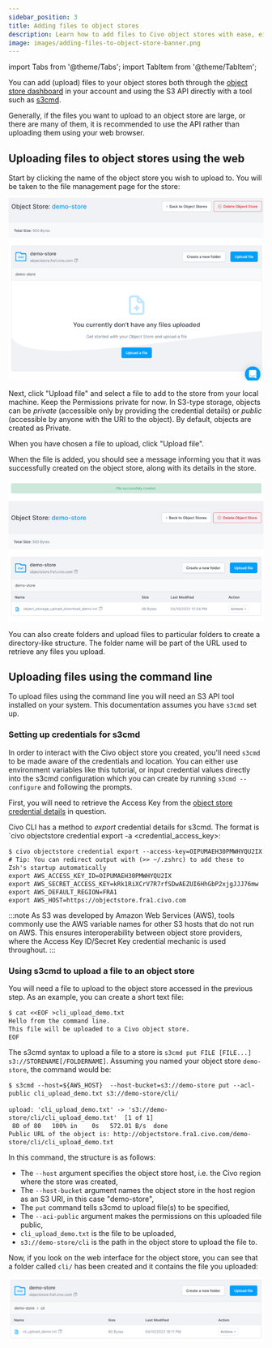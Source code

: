 ```yaml
---
sidebar_position: 3
title: Adding files to object stores
description: Learn how to add files to Civo object stores with ease, either through the object store dashboard or using the S3 API with tools such as s3cmd.
image: images/adding-files-to-object-store-banner.png
---
```


import Tabs from '@theme/Tabs';
import TabItem from '@theme/TabItem';

<head>
  <title>Adding Files to Your Object Stores | Civo Documentation</title>
</head>

You can add (upload) files to your object stores both through the [object store dashboard](https://dashboard.civo.com/object-stores) in your account and using the S3 API directly with a tool such as [s3cmd](https://github.com/s3tools/s3cmd).

Generally, if the files you want to upload to an object store are large, or there are many of them, it is recommended to use the API rather than uploading them using your web browser.

## Uploading files to object stores using the web

Start by clicking the name of the object store you wish to upload to. You will be taken to the file management page for the store:

![File management page for a Civo object store](./images/file-management-page.png)

Next, click "Upload file" and select a file to add to the store from your local machine. Keep the Permissions private for now. In S3-type storage, objects can be *private* (accessible only by providing the credential details) or *public* (accessible by anyone with the URI to the object). By default, objects are created as Private.

When you have chosen a file to upload, click "Upload file".

When the file is added, you should see a message informing you that it was successfully created on the object store, along with its details in the store.

![File successfully uploaded to an object store](./images/successful-upload.png)

You can also create folders and upload files to particular folders to create a directory-like structure. The folder name will be part of the URL used to retrieve any files you upload.

## Uploading files using the command line

To upload files using the command line you will need an S3 API tool installed on your system. This documentation assumes you have `s3cmd` set up.

### Setting up credentials for s3cmd

In order to interact with the Civo object store you created, you'll need `s3cmd` to be made aware of the credentials and location. You can either use environment variables like this tutorial, or input credential values directly into the s3cmd configuration which you can create by running `s3cmd --configure` and following the prompts.

First, you will need to retrieve the Access Key from the [object store credential details](./object-store-credentials#retrieving-object-store-credential-details) in question.

Civo CLI has a method to *export* credential details for s3cmd. The format is `civo objectstore credential export -a <credential_access_key>:

```console
$ civo objectstore credential export --access-key=OIPUMAEH30PMWHYQU2IX
# Tip: You can redirect output with (>> ~/.zshrc) to add these to Zsh's startup automatically
export AWS_ACCESS_KEY_ID=OIPUMAEH30PMWHYQU2IX
export AWS_SECRET_ACCESS_KEY=kRk1RiXCrV7R7rfSDwAEZUI6HhGbP2xjgJJJ76mw
export AWS_DEFAULT_REGION=FRA1
export AWS_HOST=https://objectstore.fra1.civo.com
```

:::note
As S3 was developed by Amazon Web Services (AWS), tools commonly use the AWS variable names for other S3 hosts that do not run on AWS. This ensures interoperability between object store providers, where the Access Key ID/Secret Key credential mechanic is used throughout.
:::

### Using s3cmd to upload a file to an object store

You will need a file to upload to the object store accessed in the previous step. As an example, you can create a short text file:

```console
$ cat <<EOF >cli_upload_demo.txt
Hello from the command line.
This file will be uploaded to a Civo object store.
EOF
```

The s3cmd syntax to upload a file to a store is `s3cmd put FILE [FILE...] s3://STORENAME[/FOLDERNAME]`. Assuming you named your object store `demo-store`, the command would be:

```console
$ s3cmd --host=${AWS_HOST}  --host-bucket=s3://demo-store put --acl-public cli_upload_demo.txt s3://demo-store/cli/

upload: 'cli_upload_demo.txt' -> 's3://demo-store/cli/cli_upload_demo.txt'  [1 of 1]
 80 of 80   100% in    0s   572.01 B/s  done
Public URL of the object is: http://objectstore.fra1.civo.com/demo-store/cli/cli_upload_demo.txt
```

In this command, the structure is as follows:

- The `--host` argument specifies the object store host, i.e. the Civo region where the store was created,
- The `--host-bucket` argument names the object store in the host region as an S3 URI, in this case "demo-store",
- The `put` command tells s3cmd to upload file(s) to be specified,
- The `--aci-public` argument makes the permissions on this uploaded file public,
- `cli_upload_demo.txt` is the file to be uploaded,
- `s3://demo-store/cli` is the path in the object store to upload the file to.

Now, if you look on the web interface for the object store, you can see that a folder called `cli/` has been created and it contains the file you uploaded:

![Uploaded cli_upload_demo.txt file in the cli/ folder on an object store](./images/uploaded_file.png)
